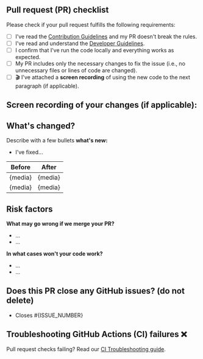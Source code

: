 ## Pull request (PR) checklist

Please check if your pull request fulfills the following requirements:
<!--💡 Tip: Tick checkboxes like this: [x] 💡-->
- [ ] I've read the [Contribution Guidelines](https://github.com/rafaeltonholo/ivy-wallet/blob/main/CONTRIBUTING.md) and my PR doesn't break the rules.
- [ ] I've read and understand the [Developer Guidelines](https://github.com/rafaeltonholo/ivy-wallet/blob/main/docs/Guidelines.md).
- [ ] I confirm that I've run the code locally and everything works as expected.
- [ ] My PR includes only the necessary changes to fix the issue (i.e., no unnecessary files or lines of code are changed).
- [ ] 🎬 I've attached a **screen recording** of using the new code to the next paragraph (if applicable).

## Screen recording of your changes (if applicable):
<!--💡 Tip: Drag & drop the video here. 💡-->

## What's changed?

Describe with a few bullets **what's new:**
- I've fixed...

Before|After
---|---
{media}|{media}
{media}|{media}

## Risk factors

**What may go wrong if we merge your PR?**
- ...
- ...

**In what cases won't your code work?**
- ...
- ...

## Does this PR close any GitHub issues? (do not delete)

- Closes #{ISSUE_NUMBER}

<!--❗For example: - Closes #123 ❗-->
<!--⚠️ If done correctly, you'll see the issue title linked on the PR preview. ⚠️-->
<!--💡 Tip: Multiple issues:
- Closes #{ISSUE_NUMBER_1}, closes #{ISSUE_NUMBER_2}, closes #{ISSUE_NUMBER_3}
-->
<!-- If the PR doesn't close any GitHub issues, type "Closes N/A" to pass the CI check. -->

## Troubleshooting GitHub Actions (CI) failures ❌
Pull request checks failing? Read our [CI Troubleshooting guide](https://github.com/rafaeltonholo/ivy-wallet/blob/main/docs/CI-Troubleshooting.md).